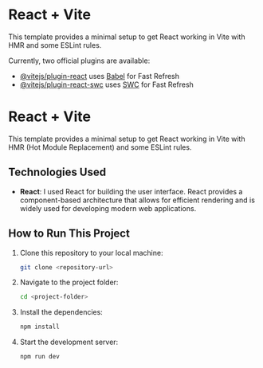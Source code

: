 # React + Vite

This template provides a minimal setup to get React working in Vite with HMR and some ESLint rules.

Currently, two official plugins are available:

-   [@vitejs/plugin-react](https://github.com/vitejs/vite-plugin-react/blob/main/packages/plugin-react/README.md) uses [Babel](https://babeljs.io/) for Fast Refresh
-   [@vitejs/plugin-react-swc](https://github.com/vitejs/vite-plugin-react-swc) uses [SWC](https://swc.rs/) for Fast Refresh

# React + Vite

This template provides a minimal setup to get React working in Vite with HMR (Hot Module Replacement) and some ESLint rules.

## Technologies Used

-   **React**: I used React for building the user interface. React provides a component-based architecture that allows for efficient rendering and is widely used for developing modern web applications.

## How to Run This Project

1. Clone this repository to your local machine:

    ```bash
    git clone <repository-url>
    ```

2. Navigate to the project folder:
    ```bash
    cd <project-folder>
    ```
3. Install the dependencies:
    ```bash
    npm install
    ```
4. Start the development server:
    ```bash
    npm run dev
    ```
